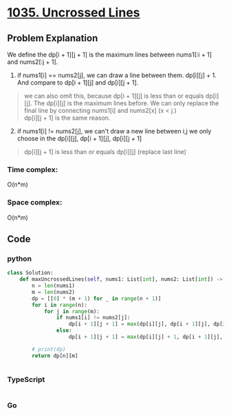 # [1035. Uncrossed Lines](https://leetcode.cn/problems/uncrossed-lines/description/)



## Problem Explanation
We define the dp[i + 1][j + 1] is the maximum lines between nums1[:i + 1] and nums2[:j + 1].

1. if nums1[i] == nums2[j], we can draw a line between them. dp[i][j] + 1. And compare to dp[i + 1][j] and dp[i][j + 1].
> we can also omit this, because dp[i + 1][j] is less than or equals dp[i][j]. The dp[i][j] is the maximum lines before. We can only replace the final line by connecting nums1[i] and nums2[x] (x < j.)    
dp[i][j + 1] is the same reason.

2. if nums1[i] != nums2[j], we can't draw a new line between i,j we only choose in the dp[i][j], dp[i + 1][j], dp[i][j + 1]
> dp[i][j + 1] is less than or equals dp[i][j] (replace last line)
### Time complex:
O(n*m)
### Space complex:
O(n*m)
## Code

### python
```python
class Solution:
    def maxUncrossedLines(self, nums1: List[int], nums2: List[int]) -> int:
        n = len(nums1)
        m = len(nums2)
        dp = [[0] * (m + 1) for _ in range(n + 1)]
        for i in range(n):
            for j in range(m):
                if nums1[i] != nums2[j]:
                    dp[i + 1][j + 1] = max(dp[i][j], dp[i + 1][j], dp[i][j + 1])
                else:
                    dp[i + 1][j + 1] = max(dp[i][j] + 1, dp[i + 1][j], dp[i][j + 1])

        # print(dp)
        return dp[n][m]
                
```

### TypeScript
```TypeScript


```

### Go
```go
```